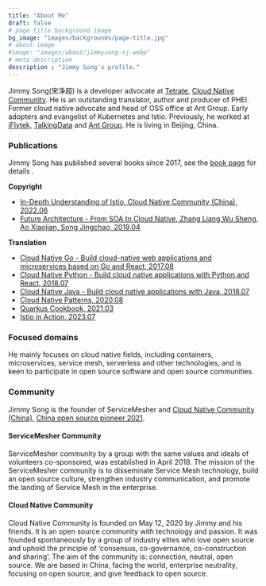 ```yaml
---
title: "About Me"
draft: false
# page title background image
bg_image: "images/backgrounds/page-title.jpg"
# about image
#image: "images/about/jimmysong-xj.webp"
# meta description
description : "Jimmy Song's profile."
---
```


Jimmy Song(宋净超) is a developer advocate at [Tetrate](https://tetrate.io), [Cloud Native Community](https://cloudnative.to). He is an outstanding translator, author and producer of PHEI.  Former cloud native advocate and head of OSS office at Ant Group. Early adopters and evangelist of Kubernetes and Istio. Previously, he worked at [iFlytek](https://www.iflytek.com), [TalkingData](https://www.talkingdata.com) and [Ant Group](https://www.antgroup.com). He is living in Beijing, China.

### Publications

Jimmy Song has published several books since 2017, see the [book page](https://lib.jimmysong.io) for details .

**Copyright**

- [In-Depth Understanding of Istio, Cloud Native Community (China), 2022.06](/en/blog/istio-service-mesh-book/)
- [Future Architecture - From SOA to Cloud Native, Zhang Liang,Wu Sheng, Ao Xiaojian, Song Jingchao, 2019.04](https://lib.jimmysong.io/book/future-architecture/)

**Translation**

- [Cloud Native Go - Build cloud-native web applications and microservices based on Go and React, 2017.08](https://lib.jimmysong.io/book/cloud-native-go/)
- [Cloud Native Python - Build cloud native applications with Python and React, 2018.07](https://lib.jimmysong.io/book/cloud-native-python/)
- [Cloud Native Java - Build cloud native applications with Java, 2018.07](https://lib.jimmysong.io/book/cloud-native-java/)
- [Cloud Native Patterns, 2020.08](https://lib.jimmysong.io/book/cloud-native-patterns/)
- [Quarkus Cookbook, 2021.03](https://lib.jimmysong.io/book/quarkus-cookbook/)
- [Istio in Action, 2023.07](https://lib.jimmysong.io/book/istio-in-action/)

### Focused domains

He mainly focuses on cloud native fields, including containers, microservices, service mesh, serverless and other technologies, and is keen to participate in open source software and open source communities.

### Community

Jimmy Song is the founder of ServiceMesher and [Cloud Native Community (China)](https://cloudnative.to), [China open source pioneer 2021](https://segmentfault.com/a/1190000041270720).

#### ServiceMesher Community

ServiceMesher community by a group with the same values and ideals of volunteers co-sponsored, was established in April 2018. The mission of the ServiceMesher community is to disseminate Service Mesh technology, build an open source culture, strengthen industry communication, and promote the landing of Service Mesh in the enterprise.

#### Cloud Native Community

Cloud Native Community is founded on May 12, 2020 by Jimmy and his friends. It is an open source community with technology and passion. It was founded spontaneously by a group of industry elites who love open source and uphold the principle of ‘consensus, co-governance, co-construction and sharing’. The aim of the community is: connection, neutral, open source. We are based in China, facing the world, enterprise neutrality, focusing on open source, and give feedback to open source.
